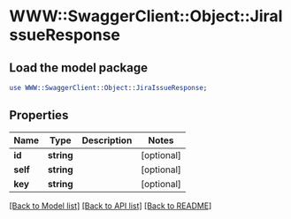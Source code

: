 # WWW::SwaggerClient::Object::JiraIssueResponse

## Load the model package
```perl
use WWW::SwaggerClient::Object::JiraIssueResponse;
```

## Properties
Name | Type | Description | Notes
------------ | ------------- | ------------- | -------------
**id** | **string** |  | [optional] 
**self** | **string** |  | [optional] 
**key** | **string** |  | [optional] 

[[Back to Model list]](../README.md#documentation-for-models) [[Back to API list]](../README.md#documentation-for-api-endpoints) [[Back to README]](../README.md)


